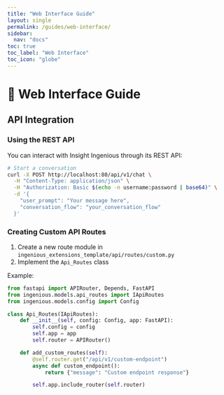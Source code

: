 ```yaml
---
title: "Web Interface Guide"
layout: single
permalink: /guides/web-interface/
sidebar:
  nav: "docs"
toc: true
toc_label: "Web Interface"
toc_icon: "globe"
---
```


# 🎨 Web Interface Guide

## API Integration

### Using the REST API

You can interact with Insight Ingenious through its REST API:

```bash
# Start a conversation
curl -X POST http://localhost:80/api/v1/chat \
  -H "Content-Type: application/json" \
  -H "Authorization: Basic $(echo -n username:password | base64)" \
  -d '{
    "user_prompt": "Your message here",
    "conversation_flow": "your_conversation_flow"
  }'
```

### Creating Custom API Routes

1. Create a new route module in `ingenious_extensions_template/api/routes/custom.py`
2. Implement the `Api_Routes` class

Example:
```python
from fastapi import APIRouter, Depends, FastAPI
from ingenious.models.api_routes import IApiRoutes
from ingenious.models.config import Config

class Api_Routes(IApiRoutes):
    def __init__(self, config: Config, app: FastAPI):
        self.config = config
        self.app = app
        self.router = APIRouter()

    def add_custom_routes(self):
        @self.router.get("/api/v1/custom-endpoint")
        async def custom_endpoint():
            return {"message": "Custom endpoint response"}

        self.app.include_router(self.router)
```
